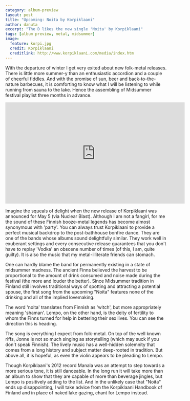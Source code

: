 ```yaml
---
category: album-preview
layout: post
title: "Upcoming: Noita by Korpiklaani"
author: danuta
excerpt: "The D likes the new single 'Noita' by Korpiklaani"
tags: [album preview, metal, midsummer]
image:
  feature: korpi.jpg
  credit: Korpiklaani
  creditlink: http://www.korpiklaani.com/media/index.htm
---
```


With the departure of winter I get very exited about new folk-metal releases.
There is little more summer-y than an enthusiastic accordion and a couple of
cheerful fiddles. And with the promise of sun, beer and back-to-the-nature
barbecues, it is comforting to know what I will be listening to while running
from sauna to the lake. Hence the assembling of Midsummer festival playlist
three months in advance.

<iframe width="560" height="315" src="https://www.youtube.com/embed/GWCowljfU0s" frameborder="0" allowfullscreen></iframe>

Imagine the squeals of delight when the new release of Korpiklaani was
announced for May 5 (via Nuclear Blast). Although I am not a fangirl, for me
the sound of these Finnish booze-metal legends has become almost synonymous
with 'party'. You can always trust Korpiklaani to provide a perfect musical
backdrop to the post-bathhouse bonfire dance. They are one of the bands whose
albums sound delightfully similar. They work well in exuberant settings and
every consecutive release guarantees that you don't have to replay 'Vodka' an
obscene number of times (of this, I am, quite guilty). It is also the music
that my metal-illiterate friends can stomach.

One can hardly blame the band for permanently existing in a state of midsummer
madness. The ancient Finns believed the harvest to be proportional to the
amount of drink consumed and noise made during the festival (the more and
louder the better). Since Midsummer tradition in Finland still involves
traditional ways of spotting and attracting a potential spouse, the first song
from the upcoming "Noita" features none of the drinking and all of the implied
lovemaking. 

The word 'noita' translates from Finnish as 'witch', but more appropriately
meaning 'shaman'. Lempo, on the other hand, is the deity of fertility to whom
the Finns turned for help in bettering their sex lives. You can see the
direction this is heading.

The song is everything I expect from folk-metal. On top of the well known
riffs, Jonne is not so much singing as storytelling (which may suck if you
don't speak Finnish). The lively music has a well-hidden solemnity that comes
from a long history and subject matter deep-rooted in tradition. But above all,
it is hopeful, as even the violin appears to be pleading to Lempo.

Though Korpiklaani's 2012 record Manala was an attempt to step towards a more
serious tone, it is still danceable. In the long run it will take more than an
album to show that they are capable of more than beverage jingles, but Lempo is
positively adding to the list. And in the unlikely case that "Noita" ends up
disappointing, I will take advice from the Korpiklaani Handbook of Finland and
in place of naked lake gazing, chant for Lempo instead.
